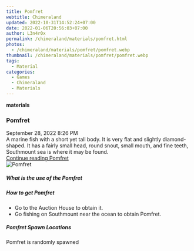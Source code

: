 ```yaml
---
title: Pomfret
webtitle: Chimeraland
updated: 2022-10-31T14:52:24+07:00
date: 2022-01-06T20:56:03+07:00
author: L3n4r0x
permalink: /chimeraland/materials/pomfret.html
photos:
  - /chimeraland/materials/pomfret/pomfret.webp
thumbnail: /chimeraland/materials/pomfret/pomfret.webp
tags:
  - Material
categories:
  - Games
  - Chimeraland
  - Materials
---
```


<section id="bootstrap-wrapper"><link rel="stylesheet" href="https://cdn.statically.io/gh/dimaslanjaka/Web-Manajemen/40ac3225/css/bootstrap-4.5-wrapper.css"/><div class="row g-0 border rounded overflow-hidden flex-md-row mb-4 shadow-sm position-relative"><div class="col p-4 d-flex flex-column position-static"><strong class="d-inline-block mb-2 text-success">materials</strong><h3 class="mb-0">Pomfret</h3><div class="mb-1 text-muted">September 28, 2022 8:26 PM</div><div class="mb-2 border p-1">A marine fish with a short yet tall body. It is very flat and slightly diamond-shaped. It has a fairly small head, round snout, small mouth, and fine teeth, Southmount sea is where it may be found.</div><a href="#" class="stretched-link d-none">Continue reading Pomfret</a></div><div class="col-auto d-none d-lg-block"><img src="/chimeraland/materials/pomfret/pomfret.webp" alt="Pomfret"/></div></div><div class="row"><div class="col-lg-6 col-12 mb-2"><div class="card"><div class="card-body"><h5 class="card-title">What is the use of the Pomfret</h5><div class="card-text"><ul></ul></div></div></div></div><div class="col-lg-6 col-12 mb-2"><div class="card"><div class="card-body"><h5 class="card-title">How to get Pomfret</h5><div class="card-text"><ul><li>Go to the Auction House to obtain it.</li><li>Go fishing on Southmount near the ocean to obtain Pomfret.</li></ul></div></div></div></div><div class="col-12 mb-2"><h5>Pomfret Spawn Locations</h5><p>Pomfret is randomly spawned</p></div></div></section>